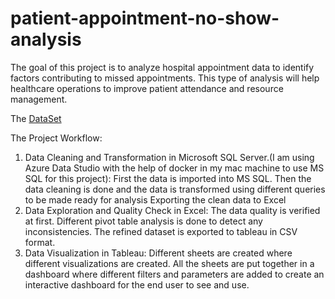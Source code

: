 # patient-appointment-no-show-analysis
The goal of this project is to analyze hospital appointment data to identify factors contributing to missed appointments.
This type of analysis will help healthcare operations to improve patient attendance and resource management.

The [DataSet](https://www.kaggle.com/datasets/joniarroba/noshowappointments)

The Project Workflow:
1. Data Cleaning and Transformation in Microsoft SQL Server.(I am using Azure Data Studio with the help of docker in my mac machine to use MS SQL for this project): 
      First the data is imported into MS SQL.
      Then the data cleaning is done and the data is transformed using different queries to be made ready for analysis
      Exporting the clean data to Excel
2. Data Exploration and Quality Check in Excel: 
      The data quality is verified at first.
      Different pivot table analysis is done to detect any inconsistencies.
      The refined dataset is exported to tableau in CSV format.
3. Data Visualization in Tableau: 
      Different sheets are created where different visualizations are created.
      All the sheets are put together in a dashboard where different filters and parameters are added to create an interactive dashboard for the end user to see and use.


